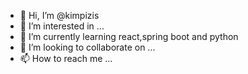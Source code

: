 - 👋 Hi, I’m @kimpizis
- 👀 I’m interested in ...
- 🌱 I’m currently learning react,spring boot and python
- 💞️ I’m looking to collaborate on ...
- 📫 How to reach me ...

<!---
kimpizis/kimpizis is a ✨ special ✨ repository because its `README.md` (this file) appears on your GitHub profile.
You can click the Preview link to take a look at your changes.
--->
